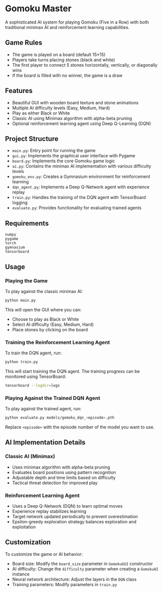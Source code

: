 # Gomoku Master

A sophisticated AI system for playing Gomoku (Five in a Row) with both traditional minimax AI and reinforcement learning capabilities.

## Game Rules

- The game is played on a board (default 15×15)
- Players take turns placing stones (black and white)
- The first player to connect 5 stones horizontally, vertically, or diagonally wins
- If the board is filled with no winner, the game is a draw

## Features

- Beautiful GUI with wooden board texture and stone animations
- Multiple AI difficulty levels (Easy, Medium, Hard)
- Play as either Black or White
- Classic AI using Minimax algorithm with alpha-beta pruning
- Optional reinforcement learning agent using Deep Q-Learning (DQN)

## Project Structure

- `main.py`: Entry point for running the game
- `gui.py`: Implements the graphical user interface with Pygame
- `board.py`: Implements the core Gomoku game logic
- `ai.py`: Contains the minimax AI implementation with various difficulty levels
- `gomoku_env.py`: Creates a Gymnasium environment for reinforcement learning
- `dqn_agent.py`: Implements a Deep Q-Network agent with experience replay
- `train.py`: Handles the training of the DQN agent with TensorBoard logging
- `evaluate.py`: Provides functionality for evaluating trained agents

## Requirements

```
numpy
pygame
torch
gymnasium
tensorboard
```

## Usage

### Playing the Game

To play against the classic minimax AI:

```bash
python main.py
```

This will open the GUI where you can:
- Choose to play as Black or White
- Select AI difficulty (Easy, Medium, Hard)
- Place stones by clicking on the board

### Training the Reinforcement Learning Agent

To train the DQN agent, run:

```bash
python train.py
```

This will start training the DQN agent. The training progress can be monitored using TensorBoard:

```bash
tensorboard --logdir=logs
```

### Playing Against the Trained DQN Agent

To play against the trained agent, run:

```bash
python evaluate.py models/gomoku_dqn_<episode>.pth
```

Replace `<episode>` with the episode number of the model you want to use.

## AI Implementation Details

### Classic AI (Minimax)
- Uses minimax algorithm with alpha-beta pruning
- Evaluates board positions using pattern recognition
- Adjustable depth and time limits based on difficulty
- Tactical threat detection for improved play

### Reinforcement Learning Agent
- Uses a Deep Q-Network (DQN) to learn optimal moves
- Experience replay stabilizes learning
- Target network updated periodically to prevent overestimation
- Epsilon-greedy exploration strategy balances exploration and exploitation

## Customization

To customize the game or AI behavior:

- Board size: Modify the `board_size` parameter in `GomokuGUI` constructor
- AI difficulty: Change the `difficulty` parameter when creating a `GomokuAI` instance
- Neural network architecture: Adjust the layers in the `DQN` class
- Training parameters: Modify parameters in `train.py` 